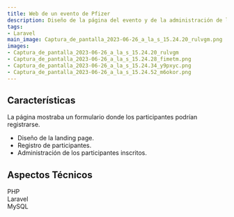 ```yaml
---
title: Web de un evento de Pfizer
description: Diseño de la página del evento y de la administración de los participantes.
tags:
- Laravel
main_image: Captura_de_pantalla_2023-06-26_a_la_s_15.24.20_rulvgm.png
images:
- Captura_de_pantalla_2023-06-26_a_la_s_15.24.20_rulvgm
- Captura_de_pantalla_2023-06-26_a_la_s_15.24.28_fimetm.png
- Captura_de_pantalla_2023-06-26_a_la_s_15.24.34_y9pxyc.png
- Captura_de_pantalla_2023-06-26_a_la_s_15.24.52_m6okor.png
---
```


## Características
La página mostraba un formulario donde los participantes podrían registrarse. 

- Diseño de la landing page.
- Registro de participantes.
- Administración de los participantes inscritos.

## Aspectos Técnicos
<div class='flex flex-wrap' style='gap: .5rem'>
  <div class='px-2 py-1 rounded-lg bg-blue-200'>
    PHP
  </div>
  <div class='px-2 py-1 rounded-lg bg-red-200'>
    Laravel
  </div>
  <div class='px-2 py-1 rounded-lg bg-gray-200'>
    MySQL
  </div>
</div>
